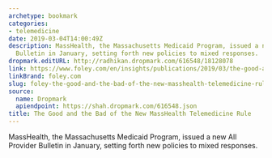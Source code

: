 ```yaml
---
archetype: bookmark
categories:
- telemedicine
date: 2019-03-04T14:00:49Z
description: MassHealth, the Massachusetts Medicaid Program, issued a new All Provider
  Bulletin in January, setting forth new policies to mixed responses.
dropmark.editURL: http://radhikan.dropmark.com/616548/18128078
link: https://www.foley.com/en/insights/publications/2019/03/the-good-and-the-bad-of-the-new-masshealth-telemed
linkBrand: foley.com
slug: foley-the-good-and-the-bad-of-the-new-masshealth-telemedicine-rule
source:
  name: Dropmark
  apiendpoint: https://shah.dropmark.com/616548.json
title: The Good and the Bad of the New MassHealth Telemedicine Rule
---
```

MassHealth, the Massachusetts Medicaid Program, issued a new All Provider Bulletin in January, setting forth new policies to mixed responses. 